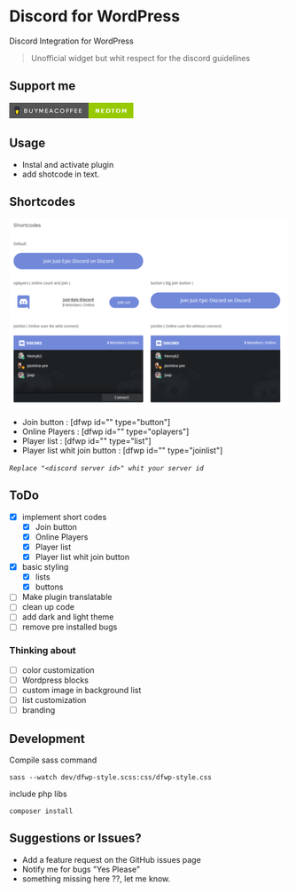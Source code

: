# Discord for WordPress
Discord Integration for WordPress
> Unofficial widget but whit respect for the discord guidelines

## Support me
[![preview](buymeacoffee.png)](https://www.buymeacoffee.com/nedtom)

## Usage
- Instal and activate plugin
- add shotcode in text.

## Shortcodes

![preview](preview.png)

- Join button : [dfwp id="<discord server id>" type="button"]
- Online Players : [dfwp id="<discord server id>" type="oplayers"]
- Player list : [dfwp id="<discord server id>" type="list"]
- Player list whit join button : [dfwp id="<discord server id>" type="joinlist"]

*`Replace "<discord server id>" whit your server id`*

## ToDo
- [x] implement short codes
  - [x] Join button
  - [x] Online Players
  - [x] Player list 
  - [x] Player list whit join button
- [x] basic styling
  - [x] lists
  - [x] buttons
- [ ] Make plugin translatable
- [ ] clean up code
- [ ] add dark and light theme
- [ ] remove pre installed bugs

### Thinking about

- [ ]  color customization
- [ ]  Wordpress blocks
- [ ]  custom image in background list
- [ ]  list customization
- [ ]  branding

## Development
Compile sass command
```Shell
sass --watch dev/dfwp-style.scss:css/dfwp-style.css
```
include php libs
```Shell
composer install
```

## Suggestions or Issues?
- Add a feature request on the GitHub issues page
- Notify me for bugs "Yes Please"
- something missing here ??, let me know.
